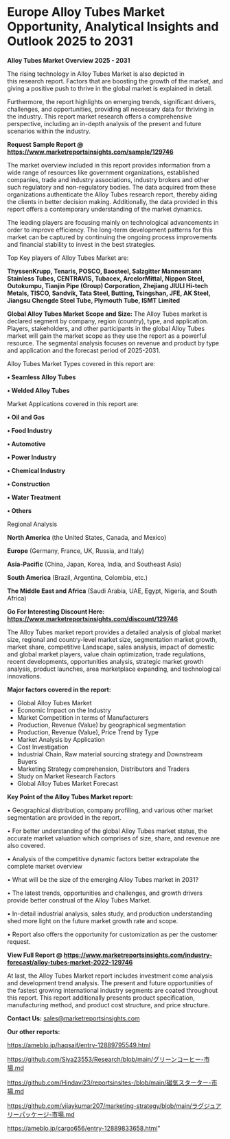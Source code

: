 # Europe Alloy Tubes Market Opportunity, Analytical Insights and Outlook 2025 to 2031

<Strong> Alloy Tubes Market Overview 2025 - 2031</strong>

The rising technology in Alloy Tubes Market is also depicted in this research report. Factors that are boosting the growth of the market, and giving a positive push to thrive in the global market is explained in detail.

Furthermore, the report highlights on emerging trends, significant drivers, challenges, and opportunities, providing all necessary data for thriving in the industry. This report market research offers a comprehensive perspective, including an in-depth analysis of the present and future scenarios within the industry.

<strong>Request Sample Report @ <a href=https://www.marketreportsinsights.com/sample/129746>https://www.marketreportsinsights.com/sample/129746</a></strong>

The market overview included in this report provides information from a wide range of resources like government organizations, established companies, trade and industry associations, industry brokers and other such regulatory and non-regulatory bodies. The data acquired from these organizations authenticate the Alloy Tubes research report, thereby aiding the clients in better decision making. Additionally, the data provided in this report offers a contemporary understanding of the market dynamics.

The leading players are focusing mainly on technological advancements in order to improve efficiency. The long-term development patterns for this market can be captured by continuing the ongoing process improvements and financial stability to invest in the best strategies.

Top Key players of Alloy Tubes Market are:

<strong>ThyssenKrupp, Tenaris, POSCO, Baosteel, Salzgitter Mannesmann Stainless Tubes, CENTRAVIS, Tubacex, ArcelorMittal, Nippon Steel, Outokumpu, Tianjin Pipe (Group) Corporation, Zhejiang JIULI Hi-tech Metals, TISCO, Sandvik, Tata Steel, Butting, Tsingshan, JFE, AK Steel, Jiangsu Chengde Steel Tube, Plymouth Tube, ISMT Limited</strong>

<strong><b>Global Alloy Tubes Market Scope and Size:</b></strong>
The Alloy Tubes market is declared segment by company, region (country), type, and application. Players, stakeholders, and other participants in the global Alloy Tubes market will gain the market scope as they use the report as a powerful resource. The segmental analysis focuses on revenue and product by type and application and the forecast period of 2025-2031.

Alloy Tubes Market Types covered in this report are:

<strong>• Seamless Alloy Tubes

• Welded Alloy Tubes</strong>

Market Applications covered in this report are:

<strong>• Oil and Gas

• Food Industry

• Automotive

• Power Industry

• Chemical Industry

• Construction

• Water Treatment

• Others</strong> 

Regional Analysis

<strong>North America</strong> (the United States, Canada, and Mexico)

<strong>Europe</strong> (Germany, France, UK, Russia, and Italy)

<strong>Asia-Pacific</strong> (China, Japan, Korea, India, and Southeast Asia)

<strong>South America</strong> (Brazil, Argentina, Colombia, etc.)

<strong>The Middle East and Africa</strong> (Saudi Arabia, UAE, Egypt, Nigeria, and South Africa)

<strong>Go For Interesting Discount Here: <a href=https://www.marketreportsinsights.com/discount/129746>https://www.marketreportsinsights.com/discount/129746</a></strong>

The Alloy Tubes market report provides a detailed analysis of global market size, regional and country-level market size, segmentation market growth, market share, competitive Landscape, sales analysis, impact of domestic and global market players, value chain optimization, trade regulations, recent developments, opportunities analysis, strategic market growth analysis, product launches, area marketplace expanding, and technological innovations.

<strong><b>Major factors covered in the report:</b></strong>
<ul>
  <li>Global Alloy Tubes Market </li>
  <li>Economic Impact on the Industry</li>
  <li>Market Competition in terms of Manufacturers</li>
  <li>Production, Revenue (Value) by geographical segmentation</li>
  <li>Production, Revenue (Value), Price Trend by Type</li>
  <li>Market Analysis by Application</li>
  <li>Cost Investigation</li>
  <li>Industrial Chain, Raw material sourcing strategy and Downstream Buyers</li>
  <li>Marketing Strategy comprehension, Distributors and Traders</li>
  <li>Study on Market Research Factors</li>
  <li>Global Alloy Tubes Market Forecast</li>
</ul>

<strong><b>Key Point of the Alloy Tubes Market report:</b></strong>

• Geographical distribution, company profiling, and various other market segmentation are provided in the report.

• For better understanding of the global Alloy Tubes market status, the accurate market valuation which comprises of size, share, and revenue are also covered.

• Analysis of the competitive dynamic factors better extrapolate the complete market overview

• What will be the size of the emerging Alloy Tubes market in 2031?

• The latest trends, opportunities and challenges, and growth drivers provide better construal of the Alloy Tubes Market.

• In-detail industrial analysis, sales study, and production understanding shed more light on the future market growth rate and scope.

• Report also offers the opportunity for customization as per the customer request.

<strong><b>View Full Report @ <a href=https://www.marketreportsinsights.com/industry-forecast/alloy-tubes-market-2022-129746>https://www.marketreportsinsights.com/industry-forecast/alloy-tubes-market-2022-129746</a></b></strong>


At last, the Alloy Tubes Market report includes investment come analysis and development trend analysis. The present and future opportunities of the fastest growing international industry segments are coated throughout this report. This report additionally presents product specification, manufacturing method, and product cost structure, and price structure.

<strong>Contact Us:</strong>
sales@marketreportsinsights.com

<strong>Our other reports:</strong>

<a href=https://ameblo.jp/haqsaif/entry-12889795549.html>https://ameblo.jp/haqsaif/entry-12889795549.html</a>

<a href=https://github.com/Siya23553/Research/blob/main/グリーンコーヒー-市場.md>https://github.com/Siya23553/Research/blob/main/グリーンコーヒー-市場.md</a>

<a href=https://github.com/Hindavi23/reportsinsites-/blob/main/磁気スターター-市場.md>https://github.com/Hindavi23/reportsinsites-/blob/main/磁気スターター-市場.md</a>

<a href=https://github.com/vijaykumar207/marketing-strategy/blob/main/ラグジュアリーパッケージ-市場.md>https://github.com/vijaykumar207/marketing-strategy/blob/main/ラグジュアリーパッケージ-市場.md</a>

<a href=https://ameblo.jp/cargo656/entry-12889833658.html>https://ameblo.jp/cargo656/entry-12889833658.html</a>"
